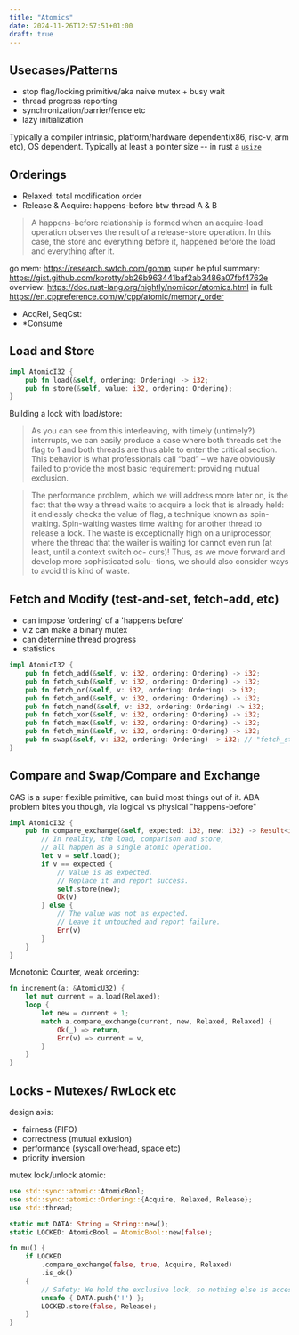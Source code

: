 ```yaml
---
title: "Atomics"
date: 2024-11-26T12:57:51+01:00
draft: true
---
```


## Usecases/Patterns
- stop flag/locking primitive/aka naive mutex + busy wait
- thread progress reporting
- synchronization/barrier/fence etc
- lazy initialization

Typically a compiler intrinsic, platform/hardware dependent(x86, risc-v, arm etc), OS dependent.
Typically at least a pointer size -- in rust a [`usize`](https://doc.rust-lang.org/std/primitive.usize.html)

## Orderings
- Relaxed: total modification order
- Release & Acquire: happens-before btw  thread A & B

> A happens-before relationship is formed when an acquire-load operation observes the result of a release-store operation. In this case, the store and everything before it, happened before the load and everything after it.

go mem: https://research.swtch.com/gomm
super helpful summary: https://gist.github.com/kprotty/bb26b963441baf2ab3486a07fbf4762e
overview: https://doc.rust-lang.org/nightly/nomicon/atomics.html
in full: https://en.cppreference.com/w/cpp/atomic/memory_order

- AcqRel, SeqCst: 
- *Consume

## Load and Store

```rust
impl AtomicI32 {
    pub fn load(&self, ordering: Ordering) -> i32;
    pub fn store(&self, value: i32, ordering: Ordering);
}
```

Building a lock with load/store:

> As you can see from this interleaving, with timely (untimely?) interrupts, we can easily produce a case where both threads set the flag to 1 and both threads are thus able to enter the critical section. This behavior is what professionals call “bad” – we have obviously failed to provide the most basic requirement: providing mutual exclusion.

> The performance problem, which we will address more later on, is the fact that the way a thread waits to acquire a lock that is already held: it endlessly checks the value of flag, a technique known as spin-waiting. Spin-waiting wastes time waiting for another thread to release a lock. The waste is exceptionally high on a uniprocessor, where the thread that the waiter is waiting for cannot even run (at least, until a context switch oc- curs)! Thus, as we move forward and develop more sophisticated solu- tions, we should also consider ways to avoid this kind of waste.

## Fetch and Modify (test-and-set, fetch-add, etc)
- can impose 'ordering' of a 'happens before'
- viz can make a binary mutex
- can determine thread progress
- statistics

```rust
impl AtomicI32 {
    pub fn fetch_add(&self, v: i32, ordering: Ordering) -> i32;
    pub fn fetch_sub(&self, v: i32, ordering: Ordering) -> i32;
    pub fn fetch_or(&self, v: i32, ordering: Ordering) -> i32;
    pub fn fetch_and(&self, v: i32, ordering: Ordering) -> i32;
    pub fn fetch_nand(&self, v: i32, ordering: Ordering) -> i32;
    pub fn fetch_xor(&self, v: i32, ordering: Ordering) -> i32;
    pub fn fetch_max(&self, v: i32, ordering: Ordering) -> i32;
    pub fn fetch_min(&self, v: i32, ordering: Ordering) -> i32;
    pub fn swap(&self, v: i32, ordering: Ordering) -> i32; // "fetch_store"
}
```


## Compare and Swap/Compare and Exchange
CAS is a super flexible primitive, can build most things out of it. ABA problem bites you though, 
via logical vs physical "happens-before"

```rust
impl AtomicI32 {
    pub fn compare_exchange(&self, expected: i32, new: i32) -> Result<i32, i32> {
        // In reality, the load, comparison and store,
        // all happen as a single atomic operation.
        let v = self.load();
        if v == expected {
            // Value is as expected.
            // Replace it and report success.
            self.store(new);
            Ok(v)
        } else {
            // The value was not as expected.
            // Leave it untouched and report failure.
            Err(v)
        }
    }
}
```

Monotonic Counter, weak ordering:

```rust
fn increment(a: &AtomicU32) {
    let mut current = a.load(Relaxed);
    loop {
        let new = current + 1;
        match a.compare_exchange(current, new, Relaxed, Relaxed) {
            Ok(_) => return,
            Err(v) => current = v,
        }
    }
}
```

## Locks - Mutexes/ RwLock etc

design axis:
- fairness (FIFO)
- correctness (mutual exlusion)
- performance (syscall overhead, space etc)
- priority inversion

mutex lock/unlock atomic:
```rust
use std::sync::atomic::AtomicBool;
use std::sync::atomic::Ordering::{Acquire, Relaxed, Release};
use std::thread;

static mut DATA: String = String::new();
static LOCKED: AtomicBool = AtomicBool::new(false);

fn mu() {
    if LOCKED
        .compare_exchange(false, true, Acquire, Relaxed)
        .is_ok()
    {
        // Safety: We hold the exclusive lock, so nothing else is accessing DATA.
        unsafe { DATA.push('!') };
        LOCKED.store(false, Release);
    }
}
```
